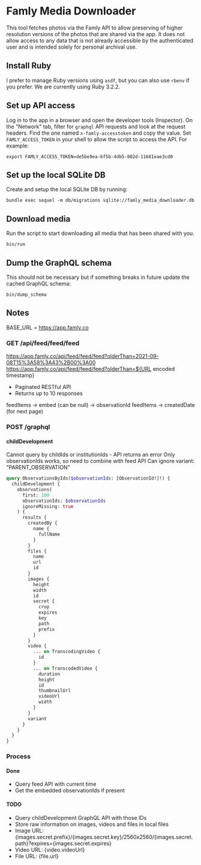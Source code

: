 # Famly Media Downloader

This tool fetches photos via the Famly API to allow preserving of higher resolution versions of the photos that are shared via the app. It does not allow access to any data that is not already accessible by the authenticated user and is intended solely for personal archival use.

## Install Ruby

I prefer to manage Ruby versions using `asdf`, but you can also use `rbenv` if you prefer. We are currently using Ruby 3.2.2.

## Set up API access

Log in to the app in a browser and open the developer tools (Inspector). On the "Network" tab, filter for `graphql` API requests and look at the request headers. Find the one named `x-famly-accesstoken` and copy the value. Set `FAMLY_ACCESS_TOKEN` in your shell to allow the script to access the API. For example:

```
export FAMLY_ACCESS_TOKEN=de5be9ea-bf5b-4db5-802d-11681eae3cd0
```

## Set up the local SQLite DB

Create and setup the local SQLite DB by running:

```
bundle exec sequel -m db/migrations sqlite://famly_media_downloader.db
```

## Download media

Run the script to start downloading all media that has been shared with you.

```
bin/run
```

## Dump the GraphQL schema

This should not be necessary but if something breaks in future update the cached GraphQL schema:

```
bin/dump_schema
```

## Notes

BASE_URL = https://app.famly.co

### GET /api/feed/feed/feed

https://app.famly.co/api/feed/feed/feed?olderThan=2021-09-08T15%3A58%3A43%2B00%3A00
https://app.famly.co/api/feed/feed/feed?olderThan=${URL encoded timestamp}

- Paginated RESTful API
- Returns up to 10 responses

feedItems -> embed (can be null) -> observationId
feedItems -> createdDate (for next page)

### POST /graphql

#### childDevelopment

Cannot query by childIds or institutionIds - API returns an error
Only observationIds works, so need to combine with feed API
Can ignore variant: "PARENT_OBSERVATION"

```graphql
query ObservationsByIds($observationIds: [ObservationId!]!) {
  childDevelopment {
    observations(
      first: 100
      observationIds: $observationIds
      ignoreMissing: true
    ) {
      results {
        createdBy {
          name {
            fullName
          }
        }
        files {
          name
          url
          id
        }
        images {
          height
          width
          id
          secret {
            crop
            expires
            key
            path
            prefix
          }
        }
        video {
          ... on TranscodingVideo {
            id
          }
          ... on TranscodedVideo {
            duration
            height
            id
            thumbnailUrl
            videoUrl
            width
          }
        }
        variant
      }
    }
  }
}
```

### Process

#### Done

- Query feed API with current time
- Get the embedded observationIds if present

#### TODO

- Query childDevelopment GraphQL API with those IDs
- Store raw information on images, videos and files in local files
- Image URL: {images.secret.prefix}/{images.secret.key}/2560x2560/{images.secret.path}?expires={images.secret.expires}
- Video URL: {video.videoUrl}
- File URL: {file.url}
